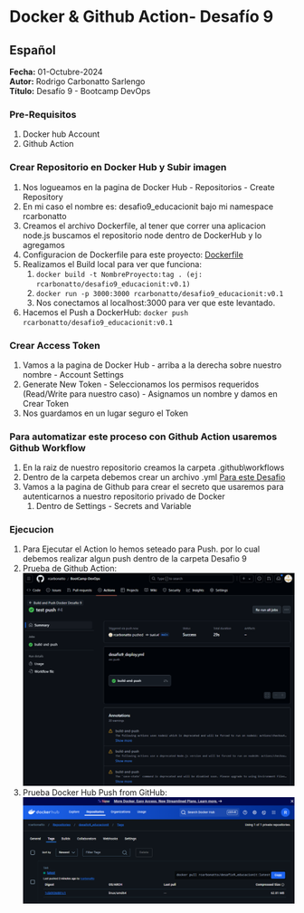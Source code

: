 #  Docker & Github Action- Desafío 9

## Español

**Fecha:** 01-Octubre-2024  
**Autor:** Rodrigo Carbonatto Sarlengo  
**Título:** Desafío 9 - Bootcamp DevOps

### Pre-Requisitos
1. Docker hub Account
2. Github Action

### Crear Repositorio en Docker Hub y Subir imagen
1. Nos logueamos en la pagina de Docker Hub - Repositorios - Create Repository
2. En mi caso el nombre es: desafio9_educacionit bajo mi namespace rcarbonatto
3. Creamos el archivo Dockerfile, al tener que correr una aplicacion node.js buscamos el repositorio node dentro de DockerHub y lo agregamos
4.  Configuracion de Dockerfile para este proyecto: [Dockerfile](./Dockerfile)
5. Realizamos el Build local para ver que funciona:
    1. `docker build -t NombreProyecto:tag . (ej: rcarbonatto/desafio9_educacionit:v0.1)` 
    2. `docker run -p 3000:3000 rcarbonatto/desafio9_educacionit:v0.1`
    3. Nos conectamos al localhost:3000 para ver que este levantado.
6. Hacemos el Push a DockerHub: `docker push rcarbonatto/desafio9_educacionit:v0.1`

### Crear Access Token
1. Vamos a la pagina de Docker Hub - arriba a la derecha sobre nuestro nombre - Account Settings
2. Generate New Token - Seleccionamos los permisos requeridos (Read/Write para nuestro caso) - Asignamos un nombre y damos en Crear Token
3. Nos guardamos en un lugar seguro el Token

### Para automatizar este proceso con Github Action usaremos Github Workflow
1. En la raiz de nuestro repositorio creamos la carpeta .github\workflows
2. Dentro de la carpeta debemos crear un archivo .yml [Para este Desafio](../.github\workflows\desafio9_deploy.yml)
3. Vamos a la pagina de Github para crear el secreto que usaremos para autenticarnos a nuestro repositorio privado de Docker
    1. Dentro de Settings - Secrets and Variable

### Ejecucion
1. Para Ejecutar el Action lo hemos seteado para Push. por lo cual debemos realizar algun push dentro de la carpeta Desafio 9
2. Prueba de Github Action: ![GitHub_Action_Run](./ScreenCapture/1.%20GitHub_Action_Run.png)
3. Prueba Docker Hub Push from GitHub: ![Docker Hub Creation](./ScreenCapture/2.%20Docker%20Hub%20Creation.png)

